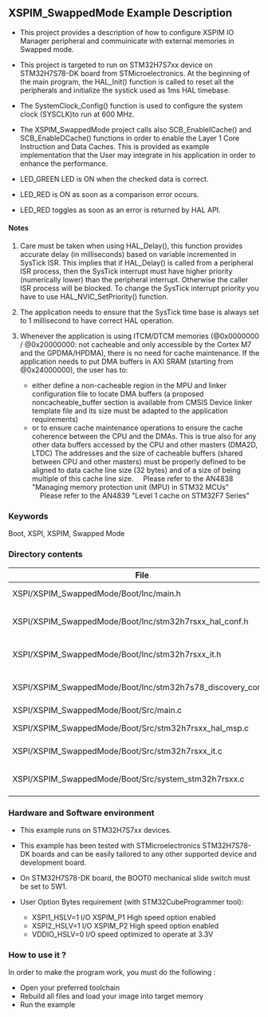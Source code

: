 ## <b>XSPIM_SwappedMode Example Description</b>

- This project provides a description of how to configure XSPIM IO Manager peripheral and commuinicate 
with external memories in Swapped mode.
- This project is targeted to run on STM32H7S7xx device on STM32H7S78-DK board from STMicroelectronics.
At the beginning of the main program, the HAL_Init() function is called to reset
all the peripherals and initialize the systick used as 1ms HAL timebase.
- The SystemClock_Config() function is used to configure the system clock (SYSCLK)to run at 600 MHz.
- The XSPIM_SwappedMode project calls also SCB_EnableICache() and SCB_EnableDCache() functions in order to enable 
the Layer 1 Core Instruction and Data Caches. This is provided as example implementation that the User 
may integrate in his application in order to enhance the performance.

- LED_GREEN LED is ON when the checked data is correct.  
- LED_RED is ON as soon as a comparison error occurs.  
- LED_RED toggles as soon as an error is returned by HAL API.


#### <b>Notes</b>

 1. Care must be taken when using HAL_Delay(), this function provides accurate delay (in milliseconds)
    based on variable incremented in SysTick ISR. This implies that if HAL_Delay() is called from
    a peripheral ISR process, then the SysTick interrupt must have higher priority (numerically lower)
    than the peripheral interrupt. Otherwise the caller ISR process will be blocked.
    To change the SysTick interrupt priority you have to use HAL_NVIC_SetPriority() function.

 2. The application needs to ensure that the SysTick time base is always set to 1 millisecond
    to have correct HAL operation.

 3. Whenever the application is using ITCM/DTCM memories (@0x0000000 / @0x20000000: not cacheable and only accessible
    by the Cortex M7 and the GPDMA/HPDMA), there is no need for cache maintenance.
    If the application needs to put DMA buffers in AXI SRAM (starting from @0x24000000), the user has to:
    - either define a non-cacheable region in the MPU and linker configuration file to locate DMA buffers
      (a proposed noncacheable_buffer section is available from CMSIS Device linker template file and its size must
      be adapted to the application requirements)
    - or to ensure cache maintenance operations to ensure the cache coherence between the CPU and the DMAs.
    This is true also for any other data buffers accessed by the CPU and other masters (DMA2D, LTDC)
    The addresses and the size of cacheable buffers (shared between CPU and other masters)
    must be properly defined to be aligned to data cache line size (32 bytes) and of a size of being multiple
    of this cache line size.
    Please refer to the AN4838 "Managing memory protection unit (MPU) in STM32 MCUs"
    Please refer to the AN4839 "Level 1 cache on STM32F7 Series"

### <b>Keywords</b>

Boot, XSPI, XSPIM, Swapped Mode

### <b>Directory contents</b>

File | Description
 --- | ---
  XSPI/XSPIM_SwappedMode/Boot/Inc/main.h                       | Header for main.c module.
  XSPI/XSPIM_SwappedMode/Boot/Inc/stm32h7rsxx_hal_conf.h       | HAL Configuration file.
  XSPI/XSPIM_SwappedMode/Boot/Inc/stm32h7rsxx_it.h             | Interrupt handlers header file.
  XSPI/XSPIM_SwappedMode/Boot/Inc/stm32h7s78_discovery_conf.h  | BSP Configuration file.
  XSPI/XSPIM_SwappedMode/Boot/Src/main.c                       | Main program.
  XSPI/XSPIM_SwappedMode/Boot/Src/stm32h7rsxx_hal_msp.c        | HAL MSP module.
  XSPI/XSPIM_SwappedMode/Boot/Src/stm32h7rsxx_it.c             | Interrupt handlers.
  XSPI/XSPIM_SwappedMode/Boot/Src/system_stm32h7rsxx.c         | STM32H7RSxx system source file.

### <b>Hardware and Software environment</b>

  - This example runs on STM32H7S7xx devices.

  - This example has been tested with STMicroelectronics STM32H7S78-DK
    boards and can be easily tailored to any other supported device
    and development board.

  - On STM32H7S78-DK board, the BOOT0 mechanical slide switch must be set to SW1.

  - User Option Bytes requirement (with STM32CubeProgrammer tool):

    - XSPI1_HSLV=1     I/O XSPIM_P1 High speed option enabled
    - XSPI2_HSLV=1     I/O XSPIM_P2 High speed option enabled
    - VDDIO_HSLV=0     I/O speed optimized to operate at 3.3V

### <b>How to use it ?</b>

In order to make the program work, you must do the following :

 - Open your preferred toolchain
 - Rebuild all files and load your image into target memory
 - Run the example
